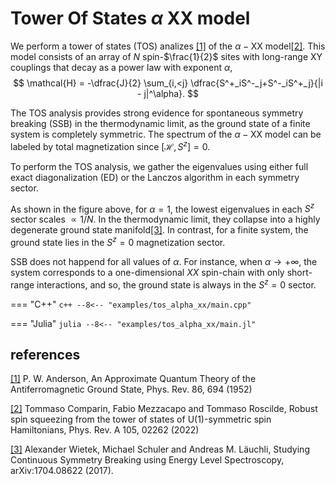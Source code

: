 # Tower Of States $\alpha$ XX model

We perform a tower of states (TOS) analizes [[1]](#1) of the $\alpha-\text{XX}$ model[[2]](#2). This model consists of an array of $N$ spin-$\frac{1}{2}$ sites with long-range $\text{XY}$  couplings that decay as a power law with exponent $\alpha$,
$$
    \mathcal{H} = -\dfrac{J}{2} \sum_{i,<j} \dfrac{S^+_iS^-_j+S^-_iS^+_j}{|i - j|^\alpha}.
$$

The TOS analysis provides strong evidence for spontaneous symmetry breaking (SSB) in the thermodynamic limit, as the ground state of a finite system is completely symmetric. The spectrum of the $\alpha-\text{XX}$ model can be labeled by total magnetization since $\left[\mathcal{H}, S^z \right]=0$. 

To perform the TOS analysis, we gather the eigenvalues using either full exact diagonalization (ED) or the Lanczos algorithm in each symmetry sector.

As shown in the figure above, for  $\alpha=1$, the lowest eigenvalues in each $S^z$ sector scales $\propto 1 / N$. In the thermodynamic limit, they collapse into a highly degenerate ground state manifold[[3]](#3). In contrast, for a finite system, the ground state lies in the $S^z=0$ magnetization sector. 

SSB does not happend for all values of $\alpha$. For instance, when $\alpha \rightarrow +\infty$, the system corresponds to a one-dimensional $XX$ spin-chain with only short-range interactions, and so, the ground state is always in the $S^z=0$ sector.

=== "C++"
	```c++
	--8<-- "examples/tos_alpha_xx/main.cpp"
	```

=== "Julia"
	```julia
	--8<-- "examples/tos_alpha_xx/main.jl"
	```
	
## references
<a id="1" href="https://journals.aps.org/pr/abstract/10.1103/PhysRev.86.694">[1]</a>
P. W. Anderson, An Approximate Quantum Theory of the Antiferromagnetic Ground State, Phys. Rev. 86, 694 (1952)

<a id="2" href="https://journals.aps.org/pra/abstract/10.1103/PhysRevA.105.022625">[2]</a>
Tommaso Comparin, Fabio Mezzacapo and Tommaso Roscilde, Robust spin squeezing from the tower of states of U(1)-symmetric spin Hamiltonians, Phys. Rev. A 105, 02262 (2022)

<a id="3" href="https://arxiv.org/abs/1704.08622">[3]</a>
Alexander Wietek, Michael Schuler and Andreas M. Läuchli, Studying Continuous Symmetry Breaking using Energy Level Spectroscopy, arXiv:1704.08622 (2017).